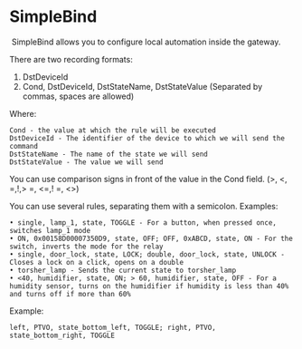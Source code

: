 # SimpleBind

 SimpleBind allows you to configure local automation inside the gateway.

There are two recording formats:
1. DstDeviceId
2. Cond, DstDeviceId, DstStateName, DstStateValue (Separated by commas, spaces are allowed)

Where:
```
Cond - the value at which the rule will be executed
DstDeviceId - The identifier of the device to which we will send the command
DstStateName - The name of the state we will send
DstStateValue - The value we will send
```
You can use comparison signs in front of the value in the Cond field. (>, <, =,!,> =, <=,! =, <>)

You can use several rules, separating them with a semicolon.
Examples:
```
• single, lamp_1, state, TOGGLE - For a button, when pressed once, switches lamp_1 mode
• ON, 0x00158D00007350D9, state, OFF; OFF, 0xABCD, state, ON - For the switch, inverts the mode for the relay
• single, door_lock, state, LOCK; double, door_lock, state, UNLOCK - Closes a lock on a click, opens on a double
• torsher_lamp - Sends the current state to torsher_lamp
• <40, humidifier, state, ON; > 60, humidifier, state, OFF - For a humidity sensor, turns on the humidifier if humidity is less than 40% and turns off if more than 60%
```

Example:
```
left, PTVO, state_bottom_left, TOGGLE; right, PTVO, state_bottom_right, TOGGLE
```

